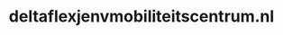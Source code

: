 ---
layout: post
title: "deltaflexjenvmobiliteitscentrum.nl"
internal_url: "/dutchgov/deltaflexjenvmobiliteitscentrum.nl.html"
subdomains_count: 2
all_subdomains_count: 2
urls_count: 2
ssl_rank: 0
http_rank: 94
url_link: /data/deltaflexjenvmobiliteitscentrum.nl/urls.txt
all_subdomains_link: /data/deltaflexjenvmobiliteitscentrum.nl/all_subdomains.txt
subdomains_link: /data/deltaflexjenvmobiliteitscentrum.nl/subdomains.txt
categories: dutchgov
---